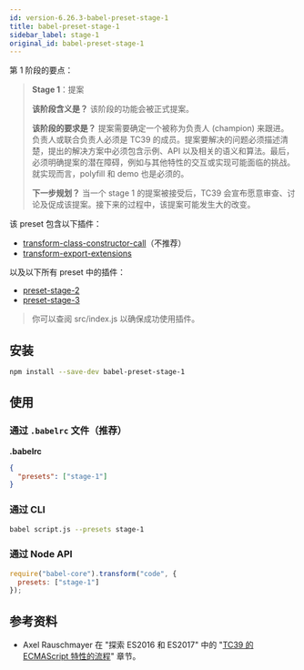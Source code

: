 ```yaml
---
id: version-6.26.3-babel-preset-stage-1
title: babel-preset-stage-1
sidebar_label: stage-1
original_id: babel-preset-stage-1
---
```


第 1 阶段的要点：

> **Stage 1**：提案
>
> **该阶段含义是？** 该阶段的功能会被正式提案。
>
> **该阶段的要求是？** 提案需要确定一个被称为负责人 (champion) 来跟进。负责人或联合负责人必须是 TC39 的成员。提案要解决的问题必须描述清楚，提出的解决方案中必须包含示例、API 以及相关的语义和算法。最后，必须明确提案的潜在障碍，例如与其他特性的交互或实现可能面临的挑战。就实现而言，polyfill 和 demo 也是必须的。
>
> **下一步规划？** 当一个 stage 1 的提案被接受后，TC39 会宣布愿意审查、讨论及促成该提案。接下来的过程中，该提案可能发生大的改变。

该 preset 包含以下插件：

- [transform-class-constructor-call](babel-plugin-transform-class-constructor-call)（不推荐）
- [transform-export-extensions](babel-plugin-transform-export-extensions)

以及以下所有 preset 中的插件：

- [preset-stage-2](babel-preset-stage-2)
- [preset-stage-3](babel-preset-stage-3)

> 你可以查阅 src/index.js 以确保成功使用插件。

## 安装

```sh
npm install --save-dev babel-preset-stage-1
```

## 使用

### 通过 `.babelrc` 文件（推荐）

**.babelrc**

```json
{
  "presets": ["stage-1"]
}
```

### 通过 CLI

```sh
babel script.js --presets stage-1
```

### 通过 Node API

```javascript
require("babel-core").transform("code", {
  presets: ["stage-1"]
});
```

## 参考资料

- Axel Rauschmayer 在 "探索 ES2016 和 ES2017" 中的 "[TC39 的 ECMAScript 特性的流程](http://exploringjs.com/es2016-es2017/ch_tc39-process.html)" 章节。
